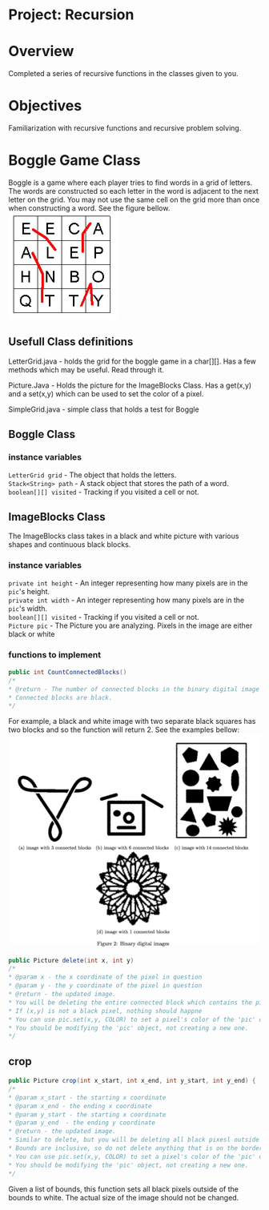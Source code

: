 # Project: Recursion 

# Overview
Completed a series of recursive functions in the classes given to you. 

# Objectives
Familiarization with recursive functions and recursive problem solving.

# Boggle Game Class
Boggle is a game where each player tries to find words in a grid of letters. The words are constructed so each letter in the word is adjacent to the next letter on the grid. You may not use the same cell on the grid more than once when constructing a word. See the figure bellow. 
![Boggle words example: eel, ace, ant, toy](./img/board.png)

## Usefull Class definitions

LetterGrid.java - holds the grid for the boggle game in a char[][].
                  Has a few methods which may be useful. Read through it.  

Picture.Java - Holds the picture for the ImageBlocks Class. 
Has a get(x,y) and a set(x,y) which can be used to set the color of a pixel.  

SimpleGrid.java - simple class that holds a test for Boggle

## Boggle Class

### instance variables

`LetterGrid grid` - The object that holds the letters.   
`Stack<String> path` - A stack object that stores the path of a word. 
`boolean[][] visited` - Tracking if you visited a cell or not. 

## ImageBlocks Class
The ImageBlocks class takes in a black and white picture with various shapes and continuous black blocks. 

### instance variables
`private int height` - An integer representing how many pixels are in the `pic`'s height.  
`private int width` - An integer representing how many pixels are in the `pic`'s width.  
`boolean[][] visited` - Tracking if you visited a cell or not.  
`Picture pic` - The Picture you are analyzing. Pixels in the image are either black or white

### functions to implement 
```java
public int CountConnectedBlocks()
/*
* @return - The number of connected blocks in the binary digital image found in 'pic'
* Connected blocks are black.
*/
```
For example, a black and white image with two separate black squares has two blocks and so the function will return 2. See the examples bellow:
![Black and white block count example](./img/img1.png)

```java
public Picture delete(int x, int y)
/*
* @param x - the x coordinate of the pixel in question
* @param y - the y coordinate of the pixel in question
* @return - the updated image.
* You will be deleting the entire connected block which contains the pixel (x,y)
* If (x,y) is not a black pixel, nothing should happne
* You can use pic.set(x,y, COLOR) to set a pixel's color of the 'pic' object.
* You should be modifying the 'pic' object, not creating a new one.
*/
```

## crop
```java
public Picture crop(int x_start, int x_end, int y_start, int y_end) {
/*
* @param x_start - the starting x coordinate 
* @param x_end - the ending x coordinate 
* @param y_start - the starting x coordinate 
* @param y_end  - the ending y coordinate
* @return - the updated image.
* Similar to delete, but you will be deleting all black pixesl outside of the bounds
* Bounds are inclusive, so do not delete anything that is on the border
* You can use pic.set(x,y, COLOR) to set a pixel's color of the 'pic' object.
* You should be modifying the 'pic' object, not creating a new one.
*/
```
Given a list of bounds, this function sets all black pixels outside of the bounds to white. The actual size of the image should not be changed.

